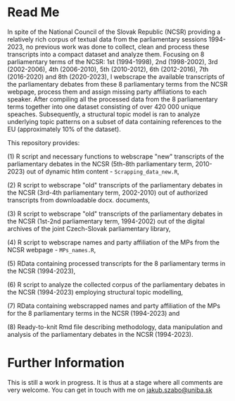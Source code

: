 # Read Me

In spite of the National Council of the Slovak Republic (NCSR) providing a relatively rich corpus of textual data from the parliamentary sessions 1994-2023, no previous work was done to collect, clean and process these transcripts into a compact dataset and analyze them. Focusing on 8 parliamentary terms of the NCSR: 1st (1994-1998), 2nd (1998-2002), 3rd (2002-2006), 4th (2006-2010), 5th (2010-2012), 6th (2012-2016), 7th (2016-2020) and 8th (2020-2023), I webscrape the available transcripts of the parliamentary debates from these 8 parliamentary terms from the NCSR webpage, process them and assign missing party affiliations to each speaker. After compiling all the processed data from the 8 parliamentary terms together into one dataset consisting of over 420 000 unique speaches. Subsequently, a structural topic model is ran to analyze underlying topic patterns on a subset of data containing references to the EU (approximately 10% of the dataset).  

This repository provides: 

(1) R script and necessary functions to webscrape "new" transcripts of the parliamentary debates in the NCSR (5th-8th parliamentary term, 2010-2023) out of dynamic htlm content - `Scrapping_data_new.R`,

(2) R script to webscrape "old" transcripts of the parliamentary debates in the NCSR (3rd-4th parliamentary term, 2002-2010) out of authorized transcripts from downloadable docx. documents,

(3) R script to webscrape "old" transcripts of the parliamentary debates in the NCSR (1st-2nd parliamentary term, 1994-2002) out of the digital archives of the joint Czech-Slovak parliamentary library,

(4) R script to webscrape names and party affiliation of the MPs from the NCSR webpage - `MPs_names.R`, 

(5) RData containing processed transcripts for the 8 parliamentary terms in the NCSR (1994-2023), 

(6) R script to analyze the collected corpus of the parliamentary debates in the NCSR (1994-2023) employing structural topic modelling, 

(7) RData containing webscrapped names and party affiliation of the MPs for the 8 parliamentary terms in the NCSR (1994-2023) and 

(8) Ready-to-knit Rmd file describing methodology, data manipulation and analysis of the parliamentary debates in the NCSR (1994-2023).  


# Further Information 

This is still a work in progress. It is thus at a stage where all comments are very welcome. You can get in touch with me on jakub.szabo@uniba.sk 
